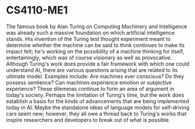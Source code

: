 # CS4110-ME1
The famous book by Alan Turing on Computing Machinery and Intelligence was already such a massive foundation on which artificial intelligence stands. His invention of the Turing test thought experiment meant to determine whether the machine can be said to think continues to make its impact felt; he's working on the possibility of a machine thinking for itself, entertainingly, which was of course visionary as well as provocative.
Although Turing's work does provide a fair framework with which one could understand AI, there are various questions arising that are related to its ultimate model. Examples include: Are machines ever conscious? Do they possess sentience? Can machines experience emotion or subjective experience? These dilemmas continue to form an area of argument in today's society.
Perhaps the limitation of Turing's time, but the work does establish a basis for the kinds of advancements that are being implemented today in AI. Maybe the standalone ideas of language models for self-driving cars seem new; however, they all owe a thread back to Turing's works that inspire researchers and developers to break out of what is possible.
